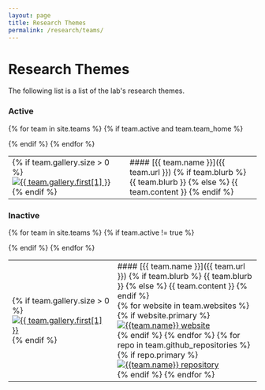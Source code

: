 ```yaml
---
layout: page
title: Research Themes
permalink: /research/teams/
---
```

# Research Themes

<p class="usa-font-lead">
The following list is a list of the lab's research themes.
</p>


<h3>Active</h3>
<table class="projects">

{% for team in site.teams %}
{% if team.active and team.team_home %}
<tr>
<td>
{% if team.gallery.size > 0 %}
<a href="{{team.url}}"><img class="thumb"
            src="/assets/img/publications/thumbnail/{{ team.gallery.first[0] }}"
            alt="{{ team.gallery.first[1] }}"></a>
{% endif %}
</td>
<td markdown="1">
#### [{{ team.name }}]({{ team.url }})
{% if team.blurb %}
  {{ team.blurb }}
{% else %}
  {{ team.content }}
{% endif %}
</td>
</tr>
{% endif %}
{% endfor %}

</table>


<h3>Inactive</h3>
<table class="projects">

{% for team in site.teams %}
{% if team.active != true %}
<tr>
<td class="display-lg-only">
{% if team.gallery.size > 0 %}
<a href="{{team.url}}"><img class="thumb"
            src="/assets/img/publications/thumbnail/{{ team.gallery.first[0] }}"
            alt="{{ team.gallery.first[1] }}"></a>
{% endif %}
</td>
<td  markdown="1">
#### [{{ team.name }}]({{ team.url }})
{% if team.blurb %}
  {{ team.blurb }}
{% else %}
  {{ team.content }}
{% endif %}
<div class="icons-row">
{% for website in team.websites %}
{% if website.primary %}
  <a href="{{ website.url }}"><div><img src="/assets/img/services/home.svg" alt="{{team.name}} website"></div></a>
{% endif %}
{% endfor %}
{% for repo in team.github_repositories %}
{% if repo.primary %}
  <a href="{{ repo.url }}"><div><img src="/assets/img/services/github.svg" alt="{{team.name}} repository"></div></a>
{% endif %}
{% endfor %}
</div>
</td>
</tr>
{% endif %}
{% endfor %}
</table>
